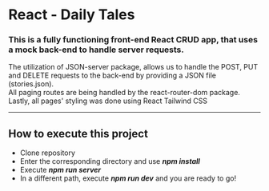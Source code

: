 # React - Daily Tales

### This is a fully functioning front-end React CRUD app, that uses a mock back-end to handle server requests.

The utilization of JSON-server package, allows us to handle the POST, PUT and DELETE requests to the back-end by providing a JSON file (stories.json).  
All paging routes are being handled by the react-router-dom package.  
Lastly, all pages' styling was done using React Tailwind CSS

---

## How to execute this project

-  Clone repository
-  Enter the corresponding directory and use **_npm install_**
-  Execute **_npm run server_**
-  In a different path, execute **_npm run dev_** and you are ready to go!
